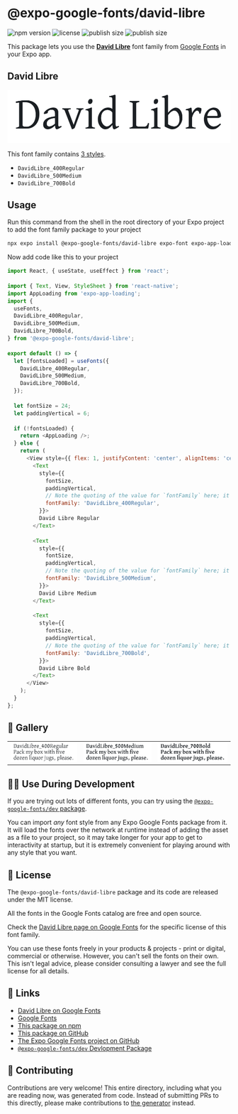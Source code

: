 # @expo-google-fonts/david-libre

![npm version](https://flat.badgen.net/npm/v/@expo-google-fonts/david-libre)
![license](https://flat.badgen.net/github/license/expo/google-fonts)
![publish size](https://flat.badgen.net/packagephobia/install/@expo-google-fonts/david-libre)
![publish size](https://flat.badgen.net/packagephobia/publish/@expo-google-fonts/david-libre)

This package lets you use the [**David Libre**](https://fonts.google.com/specimen/David+Libre) font family from [Google Fonts](https://fonts.google.com/) in your Expo app.

## David Libre

![David Libre](./font-family.png)

This font family contains [3 styles](#-gallery).

- `DavidLibre_400Regular`
- `DavidLibre_500Medium`
- `DavidLibre_700Bold`

## Usage

Run this command from the shell in the root directory of your Expo project to add the font family package to your project
```sh
npx expo install @expo-google-fonts/david-libre expo-font expo-app-loading
```

Now add code like this to your project
```js
import React, { useState, useEffect } from 'react';

import { Text, View, StyleSheet } from 'react-native';
import AppLoading from 'expo-app-loading';
import {
  useFonts,
  DavidLibre_400Regular,
  DavidLibre_500Medium,
  DavidLibre_700Bold,
} from '@expo-google-fonts/david-libre';

export default () => {
  let [fontsLoaded] = useFonts({
    DavidLibre_400Regular,
    DavidLibre_500Medium,
    DavidLibre_700Bold,
  });

  let fontSize = 24;
  let paddingVertical = 6;

  if (!fontsLoaded) {
    return <AppLoading />;
  } else {
    return (
      <View style={{ flex: 1, justifyContent: 'center', alignItems: 'center' }}>
        <Text
          style={{
            fontSize,
            paddingVertical,
            // Note the quoting of the value for `fontFamily` here; it expects a string!
            fontFamily: 'DavidLibre_400Regular',
          }}>
          David Libre Regular
        </Text>

        <Text
          style={{
            fontSize,
            paddingVertical,
            // Note the quoting of the value for `fontFamily` here; it expects a string!
            fontFamily: 'DavidLibre_500Medium',
          }}>
          David Libre Medium
        </Text>

        <Text
          style={{
            fontSize,
            paddingVertical,
            // Note the quoting of the value for `fontFamily` here; it expects a string!
            fontFamily: 'DavidLibre_700Bold',
          }}>
          David Libre Bold
        </Text>
      </View>
    );
  }
};

```

## 🔡 Gallery


||||
|-|-|-|
|![DavidLibre_400Regular](./DavidLibre_400Regular.ttf.png)|![DavidLibre_500Medium](./DavidLibre_500Medium.ttf.png)|![DavidLibre_700Bold](./DavidLibre_700Bold.ttf.png)||


## 👩‍💻 Use During Development

If you are trying out lots of different fonts, you can try using the [`@expo-google-fonts/dev` package](https://github.com/expo/google-fonts/tree/master/font-packages/dev#readme).

You can import *any* font style from any Expo Google Fonts package from it. It will load the fonts
over the network at runtime instead of adding the asset as a file to your project, so it may take longer
for your app to get to interactivity at startup, but it is extremely convenient
for playing around with any style that you want.

## 📖 License

The `@expo-google-fonts/david-libre` package and its code are released under the MIT license.

All the fonts in the Google Fonts catalog are free and open source.

Check the [David Libre page on Google Fonts](https://fonts.google.com/specimen/David+Libre) for the specific license of this font family.

You can use these fonts freely in your products & projects - print or digital, commercial or otherwise. However, you can't sell the fonts on their own. This isn't legal advice, please consider consulting a lawyer and see the full license for all details.

## 🔗 Links

- [David Libre on Google Fonts](https://fonts.google.com/specimen/David+Libre)
- [Google Fonts](https://fonts.google.com/)
- [This package on npm](https://www.npmjs.com/package/@expo-google-fonts/david-libre)
- [This package on GitHub](https://github.com/expo/google-fonts/tree/master/font-packages/david-libre)
- [The Expo Google Fonts project on GitHub](https://github.com/expo/google-fonts)
- [`@expo-google-fonts/dev` Devlopment Package](https://github.com/expo/google-fonts/tree/master/font-packages/dev)

## 🤝 Contributing

Contributions are very welcome! This entire directory, including what you are reading now, was generated from code. Instead of submitting PRs to this directly, please make contributions to [the generator](https://github.com/expo/google-fonts/tree/master/packages/generator) instead.
